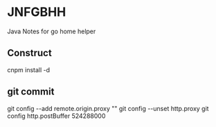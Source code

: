 # JNFGBHH

Java Notes for go home helper

## Construct
cnpm install -d  

## git commit
git config --add remote.origin.proxy ""
git config --unset http.proxy
git config http.postBuffer 524288000
